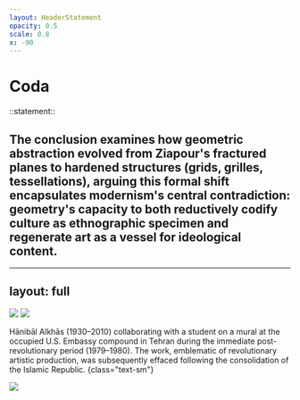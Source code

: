 ```yaml
---
layout: HeaderStatement
opacity: 0.5
scale: 0.8
x: -90
---
```


# Coda

::statement::

## The conclusion examines how geometric abstraction evolved from Ziapour's fractured planes to hardened structures (grids, grilles, tessellations), arguing this formal shift encapsulates modernism's central contradiction: geometry's capacity to both reductively codify culture as ethnographic specimen and regenerate art as a vessel for ideological content.

---
layout: full
---

<div class="grid grid-cols-2 gap-1 grid-rows-2 h-full">

<img src="https://res.cloudinary.com/image-solar/image/upload/v1749665473/ziapour/Hanibal_Alkhas_kwtzi7.jpg" class="w-full h-full object-contain">



<img src="https://res.cloudinary.com/image-solar/image/upload/c_scale,f_auto,w_1323/v1749665289/ziapour/embassy_03_ewnfvi.jpg" class="w-full h-full object-contain">

Hānibāl Alkhās (1930–2010) collaborating with a student on a mural at the occupied U.S. Embassy compound in Tehran during the immediate post-revolutionary period (1979–1980). The work, emblematic of revolutionary artistic production, was subsequently effaced following the consolidation of the Islamic Republic. {class="text-sm"}

<img src="https://res.cloudinary.com/image-solar/image/upload/c_scale,f_auto,w_1516/v1749665289/ziapour/embassy_02_vxsd5r.jpg" class="w-full h-full object-contain">

</div>
